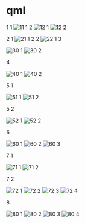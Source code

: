 # qml
1 1
![11](https://github.com/user-attachments/assets/4f6725a8-1019-4429-ad6b-85b5bfc3f628) 
1 2
![12 1](https://github.com/user-attachments/assets/cb47ecf7-e001-4ed7-9676-0d0f368ea2fe)
![12 2](https://github.com/user-attachments/assets/b8b124ae-fbca-41e6-8856-080b89c6f272)

2 1
![21 1](https://github.com/user-attachments/assets/5618fb02-07bf-4381-945c-d74f4606a7ac)
2 2
![22 1](https://github.com/user-attachments/assets/f5a8b66f-153d-42ee-84e5-394353562d51)
3
 
![30 1](https://github.com/user-attachments/assets/58e76b77-5396-4399-894f-f9b9f2fdf377)
![30 2](https://github.com/user-attachments/assets/0baa21b1-3da2-4467-ad49-e08cba520064)

4


![40 1](https://github.com/user-attachments/assets/cf9db631-8a8e-4ab4-8476-b625367519f3)
![40 2](https://github.com/user-attachments/assets/0c43c902-d095-4d71-b6a3-32d46f64ca19)

5 1


![51 1](https://github.com/user-attachments/assets/7c32abb7-8eb3-4bc4-aaa0-314e7c3fed65)
![51 2](https://github.com/user-attachments/assets/3797d2fa-9598-4011-b9d0-bd3c3a5b5374)

5 2

![52 1](https://github.com/user-attachments/assets/352c713e-668f-44dd-b4ad-6eaeb3901313)
![52 2](https://github.com/user-attachments/assets/2be68d32-a90d-4217-a62b-d673b9622cfd)


6

![60 1](https://github.com/user-attachments/assets/377b74be-0e84-4e04-997e-c120e53876d0)
![60 2](https://github.com/user-attachments/assets/3443dca6-94b4-4966-b631-cf89978a32e7)
![60 3](https://github.com/user-attachments/assets/56937f0b-0a0e-436c-a016-de5944cd12cd)


7 1

![71 1](https://github.com/user-attachments/assets/0e43f0cc-83cc-4bb7-b00c-bcb9c224ab13)
![71 2](https://github.com/user-attachments/assets/dfc56c19-e512-4e53-8bc2-0661d9fa6d40)

7 2

![72 1](https://github.com/user-attachments/assets/e23c9ef1-fcf1-4f57-a2e6-4c16d6f7f00f)
![72 2](https://github.com/user-attachments/assets/4a7dc80b-9390-41a0-8740-a5774baa14e1)
![72 3](https://github.com/user-attachments/assets/0a794edf-0848-4402-9f6e-7bc27677fca1)
![72 4](https://github.com/user-attachments/assets/23139593-dd31-4337-ab66-aba5db52df17)

8

![80 1](https://github.com/user-attachments/assets/f02b26a6-02b7-41c6-81e1-ed6bd3700e2b)
![80 2](https://github.com/user-attachments/assets/d452011e-3c7c-42f0-bb70-43f419afef05)
![80 3](https://github.com/user-attachments/assets/d9df4219-537a-49f2-ad22-4636560ccd11)
![80 4](https://github.com/user-attachments/assets/f72a0985-201d-4962-8244-269f0ad034e2)





